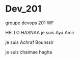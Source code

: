 # Dev_201
groupe devops 201 WF

HELLO HASNAA
je suis Aya Amir 

je suis Achraf Bounssir


je suis chaimae hagha
